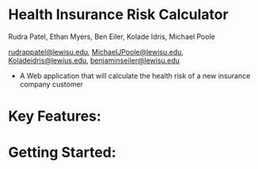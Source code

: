 # Health Insurance Risk Calculator

Rudra Patel, Ethan Myers, Ben Eiler, Kolade Idris, Michael Poole

rudrappatel@lewisu.edu, MichaelJPoole@lewisu.edu, Koladeidris@lewius.edu, benjaminseiler@lewisu.edu

- A Web application that will calculate the health risk of a new insurance company customer

# Key Features:

# Getting Started:
